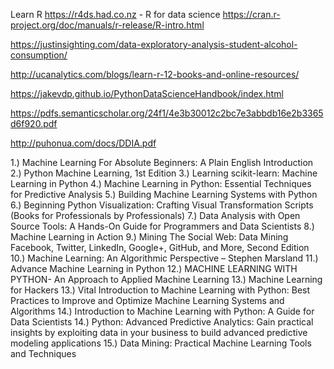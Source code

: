 
Learn R
https://r4ds.had.co.nz - R for data science
https://cran.r-project.org/doc/manuals/r-release/R-intro.html

https://justinsighting.com/data-exploratory-analysis-student-alcohol-consumption/

http://ucanalytics.com/blogs/learn-r-12-books-and-online-resources/

https://jakevdp.github.io/PythonDataScienceHandbook/index.html


https://pdfs.semanticscholar.org/24f1/4e3b30012c2bc7e3abbdb16e2b3365d6f920.pdf


http://puhonua.com/docs/DDIA.pdf


1.) Machine Learning For Absolute Beginners: A Plain English Introduction
2.) Python Machine Learning, 1st Edition
3.) Learning scikit-learn: Machine Learning in Python
4.) Machine Learning in Python: Essential Techniques for Predictive Analysis
5.) Building Machine Learning Systems with Python
6.) Beginning Python Visualization: Crafting Visual Transformation Scripts (Books for Professionals by Professionals)
7.) Data Analysis with Open Source Tools: A Hands-On Guide for Programmers and Data Scientists
8.) Machine Learning in Action
9.) Mining The Social Web: Data Mining Facebook, Twitter, LinkedIn, Google+, GitHub, and More, Second Edition
10.) Machine Learning: An Algorithmic Perspective – Stephen Marsland
11.) Advance Machine Learning in Python
12.) MACHINE LEARNING WITH PYTHON- An Approach to Applied Machine Learning
13.) Machine Learning for Hackers
13.) Vital Introduction to Machine Learning with Python: Best Practices to Improve and Optimize Machine Learning Systems and Algorithms
14.) Introduction to Machine Learning with Python: A Guide for Data Scientists
14.) Python: Advanced Predictive Analytics: Gain practical insights by exploiting data in your business to build advanced predictive modeling applications
15.) Data Mining: Practical Machine Learning Tools and Techniques
